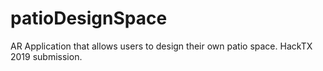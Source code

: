 # patioDesignSpace
AR Application that allows users to design their own patio space. HackTX 2019 submission.
